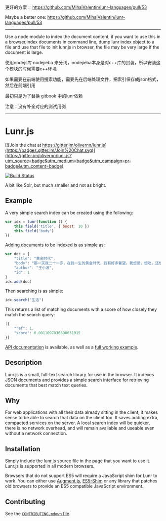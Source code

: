 更好的方案： https://github.com/MihaiValentin/lunr-languages/pull/53

Maybe a better one:  https://github.com/MihaiValentin/lunr-languages/pull/53

--------------

Use a node module to index the document content, if you want to use this in a browser,index documents in command line, dump lunr index object to a file and use that file to init lunr.js in browser, the file may be very large if the document is large.

使用nodejs库 nodejieba 来分词，nodejieba本身是对c++库的封装，所以安装这个模块的时候需要c++环境

如果需要在前端使用搜索功能，需要先在后端处理文件，把索引保存成json格式，然后在前端引用

最初只是为了替换 gitbook 中的lunr依赖

注意：没有补全对应的测试用例

------
# Lunr.js

[![Join the chat at https://gitter.im/olivernn/lunr.js](https://badges.gitter.im/Join%20Chat.svg)](https://gitter.im/olivernn/lunr.js?utm_source=badge&utm_medium=badge&utm_campaign=pr-badge&utm_content=badge)

[![Build Status](https://travis-ci.org/olivernn/lunr.js.png?branch=master)](https://travis-ci.org/olivernn/lunr.js)

A bit like Solr, but much smaller and not as bright.

## Example

A very simple search index can be created using the following:

```javascript
var idx = lunr(function () {
    this.field('title', { boost: 10 })
    this.field('body')
})
```

Adding documents to be indexed is as simple as:

```javascript
var doc = {
    "title": "黄金时代",
    "body": "那一天我二十一岁，在我一生的黄金时代，我有好多奢望。我想爱，想吃，还想在一瞬间变成天上半明半暗的云。后来我才知道，生活就是个缓慢受锤的过程，人一天天老下去，奢望也一天天消失，最后变得像挨了锤的牛一样。可是我过二十一岁生日时没有预见到这一点。我觉得自己会永远生猛下去，什么也锤不了我。",
    "author": "王小波",
    "id": 1
}
idx.add(doc)
```

Then searching is as simple:

```javascript
idx.search("生活")
```

This returns a list of matching documents with a score of how closely they match the search query:

```javascript
[{
    "ref": 1,
    "score": 0.0011097036390631915
}]
```

[API documentation](http://lunrjs.com/docs) is available, as well as a [full working example](http://lunrjs.com/example/).

## Description

Lunr.js is a small, full-text search library for use in the browser.  It indexes JSON documents and provides a simple search interface for retrieving documents that best match text queries.

## Why

For web applications with all their data already sitting in the client, it makes sense to be able to search that data on the client too.  It saves adding extra, compacted services on the server.  A local search index will be quicker, there is no network overhead, and will remain available and useable even without a network connection.

## Installation

Simply include the lunr.js source file in the page that you want to use it.  Lunr.js is supported in all modern browsers.

Browsers that do not support ES5 will require a JavaScript shim for Lunr to work. You can either use [Augment.js](https://github.com/olivernn/augment.js), [ES5-Shim](https://github.com/kriskowal/es5-shim) or any library that patches old browsers to provide an ES5 compatible JavaScript environment.

## Contributing

See the [`CONTRIBUTING.mdown` file](CONTRIBUTING.mdown).
